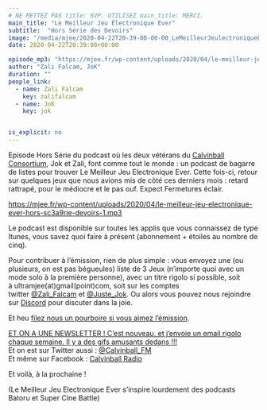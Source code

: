 ```yaml
---
# NE METTEZ PAS title: SVP. UTILISEZ main_title: MERCI.
main_title: "Le Meilleur Jeu Électronique Ever"
subtitle:  "Hors Série des Devoirs"
image: "/media/mjee/2020-04-22T20-39-08-00-00_LeMeilleurJeulectroniqueEver.jpg"
date: 2020-04-22T20:39:08+00:00

episode_mp3: "https://mjee.fr/wp-content/uploads/2020/04/le-meilleur-jeu-electronique-ever-hors-sc3a9rie-devoirs-1.mp3"
author: "Zali Falcam, JoK"
duration: ""
people_link: 
  - name: Zali Falcam
    key: zalifalcam
  - name: JoK
    key: jok


is_explicit: no
---
```


<PodcastHeader/>

<!-- ECRIRE LA DESCRIPTION DE L'EPISODE SOUS CETTE LIGNE -->
<p>Episode Hors Série du podcast où les deux vétérans du <a href="https://calvinballradio.wordpress.com/" rel="nofollow">Calvinball Consortium</a>, Jok et Zali, font comme tout le monde : un podcast de bagarre de listes pour trouver&nbsp;Le Meilleur Jeu Electronique Ever. Cette fois-ci, retour sur quelques jeux que nous avions mis de côté ces derniers mois : retard rattrapé, pour le médiocre et le pas ouf. Expect Fermetures éclair.</p>
<p><a href="https://mjee.fr/wp-content/uploads/2020/04/le-meilleur-jeu-electronique-ever-hors-sc3a9rie-devoirs-1.mp3" rel="nofollow">https://mjee.fr/wp-content/uploads/2020/04/le-meilleur-jeu-electronique-ever-hors-sc3a9rie-devoirs-1.mp3</a></p>
<p>Le podcast est disponible sur toutes les applis que vous connaissez de type Itunes, vous savez quoi faire à présent (abonnement + étoiles au nombre de cinq).</p>
<p>Pour contribuer à l’émission, rien de plus simple : vous envoyez une (ou plusieurs, on est pas bégueules) liste de&nbsp;3 Jeux&nbsp;(n’importe quoi avec un mode solo à la première personne), avec un titre rigolo si possible, soit à&nbsp;ultramjee(at)gmail(point)com, soit sur les comptes twitter&nbsp;<a href="https://twitter.com/Zali_Falcam" rel="nofollow">@Zali_Falcam</a>&nbsp;et&nbsp;<a href="https://twitter.com/Juste_JoK" rel="nofollow">@Juste_Jok</a>.&nbsp;Ou alors vous pouvez nous rejoindre sur&nbsp;<a href="https://discord.gg/4RnA9v7" rel="nofollow">Discord</a>&nbsp;pour discuter dans la joie.</p>
<p>Et heu <a href="https://fr.tipeee.com/calvinball" rel="nofollow">filez nous un pourboire si vous aimez l’émission</a>.</p>
<p><a href="https://twitter.us7.list-manage.com/subscribe?u=da574416b45d27907fa2cb271&amp;id=47a77c6791" rel="nofollow">ET ON A UNE NEWSLETTER ! C’est nouveau, et j’envoie un email rigolo chaque semaine. Il y a des gifs amusants dedans !!!</a><br>
Et on est sur Twitter aussi :&nbsp;<a href="https://twitter.com/Calvinball_FM?lang=fr" rel="nofollow">@Calvinball_FM</a><br>
Et même sur Facebook : <a href="https://www.facebook.com/CalvinballRadio" rel="nofollow">Calvinball Radio</a></p>
<p>Et voilà, à la prochaine !</p>
<p>(Le Meilleur Jeu Electronique Ever s’inspire lourdement des podcasts Batoru et Super Cine Battle)</p>


